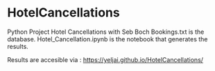 # HotelCancellations
Python Project Hotel Cancellations with Seb Boch
Bookings.txt is the database.
Hotel_Cancellation.ipynb is the notebook that generates the results.

Results are accesible via : https://yeljai.github.io/HotelCancellations/
